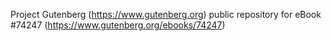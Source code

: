 Project Gutenberg (https://www.gutenberg.org) public repository for
eBook #74247 (https://www.gutenberg.org/ebooks/74247)
